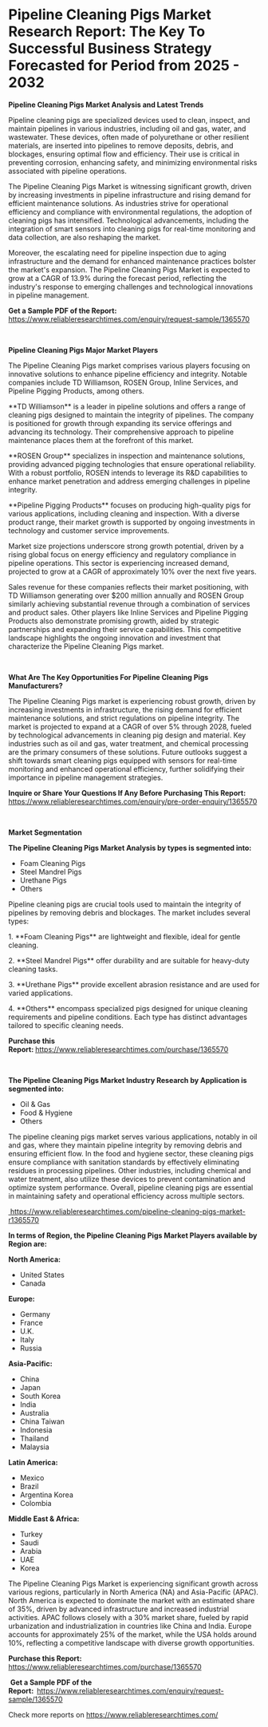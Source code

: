 <p><h1>Pipeline Cleaning Pigs Market Research Report: The Key To Successful Business Strategy Forecasted for Period from 2025 - 2032</h1></p><p><strong>Pipeline Cleaning Pigs Market Analysis and Latest Trends</strong></p>
<p><p>Pipeline cleaning pigs are specialized devices used to clean, inspect, and maintain pipelines in various industries, including oil and gas, water, and wastewater. These devices, often made of polyurethane or other resilient materials, are inserted into pipelines to remove deposits, debris, and blockages, ensuring optimal flow and efficiency. Their use is critical in preventing corrosion, enhancing safety, and minimizing environmental risks associated with pipeline operations.</p><p>The Pipeline Cleaning Pigs Market is witnessing significant growth, driven by increasing investments in pipeline infrastructure and rising demand for efficient maintenance solutions. As industries strive for operational efficiency and compliance with environmental regulations, the adoption of cleaning pigs has intensified. Technological advancements, including the integration of smart sensors into cleaning pigs for real-time monitoring and data collection, are also reshaping the market. </p><p>Moreover, the escalating need for pipeline inspection due to aging infrastructure and the demand for enhanced maintenance practices bolster the market's expansion. The Pipeline Cleaning Pigs Market is expected to grow at a CAGR of 13.9% during the forecast period, reflecting the industry's response to emerging challenges and technological innovations in pipeline management.</p></p>
<p><strong>Get a Sample PDF of the Report:&nbsp;</strong> <a href="https://www.reliableresearchtimes.com/enquiry/request-sample/1365570?utm_campaign=3187&utm_medium=2&utm_source=Github&utm_content=ia&utm_term=22032025&utm_id=pipeline-cleaning-pigs">https://www.reliableresearchtimes.com/enquiry/request-sample/1365570</a></p>
<p>&nbsp;</p>
<p><strong>Pipeline Cleaning Pigs Major Market Players</strong></p>
<p><p>The Pipeline Cleaning Pigs market comprises various players focusing on innovative solutions to enhance pipeline efficiency and integrity. Notable companies include TD Williamson, ROSEN Group, Inline Services, and Pipeline Pigging Products, among others. </p><p>**TD Williamson** is a leader in pipeline solutions and offers a range of cleaning pigs designed to maintain the integrity of pipelines. The company is positioned for growth through expanding its service offerings and advancing its technology. Their comprehensive approach to pipeline maintenance places them at the forefront of this market.</p><p>**ROSEN Group** specializes in inspection and maintenance solutions, providing advanced pigging technologies that ensure operational reliability. With a robust portfolio, ROSEN intends to leverage its R&D capabilities to enhance market penetration and address emerging challenges in pipeline integrity.</p><p>**Pipeline Pigging Products** focuses on producing high-quality pigs for various applications, including cleaning and inspection. With a diverse product range, their market growth is supported by ongoing investments in technology and customer service improvements.</p><p>Market size projections underscore strong growth potential, driven by a rising global focus on energy efficiency and regulatory compliance in pipeline operations. This sector is experiencing increased demand, projected to grow at a CAGR of approximately 10% over the next five years.</p><p>Sales revenue for these companies reflects their market positioning, with TD Williamson generating over $200 million annually and ROSEN Group similarly achieving substantial revenue through a combination of services and product sales. Other players like Inline Services and Pipeline Pigging Products also demonstrate promising growth, aided by strategic partnerships and expanding their service capabilities. This competitive landscape highlights the ongoing innovation and investment that characterize the Pipeline Cleaning Pigs market.</p></p>
<p>&nbsp;</p>
<p><strong>What Are The Key Opportunities For Pipeline Cleaning Pigs Manufacturers?</strong></p>
<p><p>The Pipeline Cleaning Pigs market is experiencing robust growth, driven by increasing investments in infrastructure, the rising demand for efficient maintenance solutions, and strict regulations on pipeline integrity. The market is projected to expand at a CAGR of over 5% through 2028, fueled by technological advancements in cleaning pig design and material. Key industries such as oil and gas, water treatment, and chemical processing are the primary consumers of these solutions. Future outlooks suggest a shift towards smart cleaning pigs equipped with sensors for real-time monitoring and enhanced operational efficiency, further solidifying their importance in pipeline management strategies.</p></p>
<p><strong>Inquire or Share Your Questions If Any Before Purchasing This Report:</strong> <a href="https://www.reliableresearchtimes.com/enquiry/pre-order-enquiry/1365570?utm_campaign=3187&utm_medium=2&utm_source=Github&utm_content=ia&utm_term=22032025&utm_id=pipeline-cleaning-pigs">https://www.reliableresearchtimes.com/enquiry/pre-order-enquiry/1365570</a></p>
<p>&nbsp;</p>
<p><strong>Market Segmentation</strong></p>
<p><strong>The Pipeline Cleaning Pigs Market Analysis by types is segmented into:</strong></p>
<p><ul><li>Foam Cleaning Pigs</li><li>Steel Mandrel Pigs</li><li>Urethane Pigs</li><li>Others</li></ul></p>
<p><p>Pipeline cleaning pigs are crucial tools used to maintain the integrity of pipelines by removing debris and blockages. The market includes several types: </p><p>1. **Foam Cleaning Pigs** are lightweight and flexible, ideal for gentle cleaning. </p><p>2. **Steel Mandrel Pigs** offer durability and are suitable for heavy-duty cleaning tasks. </p><p>3. **Urethane Pigs** provide excellent abrasion resistance and are used for varied applications. </p><p>4. **Others** encompass specialized pigs designed for unique cleaning requirements and pipeline conditions. Each type has distinct advantages tailored to specific cleaning needs.</p></p>
<p><strong>Purchase this Report:&nbsp;</strong><a href="https://www.reliableresearchtimes.com/purchase/1365570?utm_campaign=3187&utm_medium=2&utm_source=Github&utm_content=ia&utm_term=22032025&utm_id=pipeline-cleaning-pigs">https://www.reliableresearchtimes.com/purchase/1365570</a></p>
<p>&nbsp;</p>
<p><strong>The Pipeline Cleaning Pigs Market Industry Research by Application is segmented into:</strong></p>
<p><ul><li>Oil & Gas</li><li>Food & Hygiene</li><li>Others</li></ul></p>
<p><p>The pipeline cleaning pigs market serves various applications, notably in oil and gas, where they maintain pipeline integrity by removing debris and ensuring efficient flow. In the food and hygiene sector, these cleaning pigs ensure compliance with sanitation standards by effectively eliminating residues in processing pipelines. Other industries, including chemical and water treatment, also utilize these devices to prevent contamination and optimize system performance. Overall, pipeline cleaning pigs are essential in maintaining safety and operational efficiency across multiple sectors.</p></p>
<p><a href="https://www.reliableresearchtimes.com/pipeline-cleaning-pigs-market-r1365570?utm_campaign=3187&utm_medium=2&utm_source=Github&utm_content=ia&utm_term=22032025&utm_id=pipeline-cleaning-pigs">&nbsp;https://www.reliableresearchtimes.com/pipeline-cleaning-pigs-market-r1365570</a></p>
<p><strong>In terms of Region, the Pipeline Cleaning Pigs Market Players available by Region are:</strong></p>
<p>
    <p> <strong> North America: </strong>
        <ul>
            <li>United States</li>
            <li>Canada</li>
        </ul>
        </p> 
    <p> <strong> Europe: </strong>
        <ul>
            <li>Germany</li>
            <li>France</li>
            <li>U.K.</li>
            <li>Italy</li>
            <li>Russia</li>
        </ul>
        </p> 
    <p> <strong> Asia-Pacific: </strong>
        <ul>
            <li>China</li>
            <li>Japan</li>
            <li>South Korea</li>
            <li>India</li>
            <li>Australia</li>
            <li>China Taiwan</li>
            <li>Indonesia</li>
            <li>Thailand</li>
            <li>Malaysia</li>
        </ul>
        </p> 
    <p> <strong> Latin America: </strong>
        <ul>
            <li>Mexico</li>
            <li>Brazil</li>
            <li>Argentina Korea</li>
            <li>Colombia</li>
        </ul>
        </p> 
    <p> <strong> Middle East & Africa: </strong>
        <ul>
            <li>Turkey</li>
            <li>Saudi</li>
            <li>Arabia</li>
            <li>UAE</li>
            <li>Korea</li>
        </ul>
    </p>
    </p>
<p><p>The Pipeline Cleaning Pigs Market is experiencing significant growth across various regions, particularly in North America (NA) and Asia-Pacific (APAC). North America is expected to dominate the market with an estimated share of 35%, driven by advanced infrastructure and increased industrial activities. APAC follows closely with a 30% market share, fueled by rapid urbanization and industrialization in countries like China and India. Europe accounts for approximately 25% of the market, while the USA holds around 10%, reflecting a competitive landscape with diverse growth opportunities.</p></p>
<p><strong>Purchase this Report: </strong><a href="https://www.reliableresearchtimes.com/purchase/1365570?utm_campaign=3187&utm_medium=2&utm_source=Github&utm_content=ia&utm_term=22032025&utm_id=pipeline-cleaning-pigs">https://www.reliableresearchtimes.com/purchase/1365570</a></p>
<p>&nbsp;<strong>Get a Sample PDF of the Report:&nbsp;&nbsp;</strong><a href="https://www.reliableresearchtimes.com/enquiry/request-sample/1365570?utm_campaign=3187&utm_medium=2&utm_source=Github&utm_content=ia&utm_term=22032025&utm_id=pipeline-cleaning-pigs">https://www.reliableresearchtimes.com/enquiry/request-sample/1365570</a></p>
<p><strong></strong></p>
<p>Check more reports on <a href="https://www.reliableresearchtimes.com/?utm_campaign=3187&utm_medium=2&utm_source=Github&utm_content=ia&utm_term=22032025&utm_id=pipeline-cleaning-pigs">https://www.reliableresearchtimes.com/</a></p>